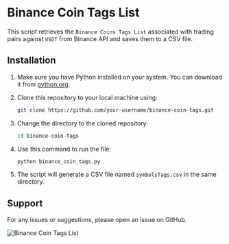 # Binance Coin Tags List

This script retrieves the `Binance Coins Tags List` associated with trading pairs against `USDT` from Binance API and saves them to a CSV file.

## Installation

1. Make sure you have Python installed on your system. You can download it from [python.org](https://www.python.org/downloads/).

2. Clone this repository to your local machine using:

   ```bash
   git clone https://github.com/your-username/binance-coin-tags.git
   ```
3. Change the directory to the cloned repository:

   ```bash
   cd binance-coin-tags
   ```

4. Use this command to run the file:

   ```bash
   python binance_coin_tags.py
   ```
5. The script will generate a CSV file named `symbolsTags.csv` in the same directory.


## Support

For any issues or suggestions, please open an issue on GitHub.



![Binance Coin Tags List](https://i.imgur.com/Igrtt41.jpg)

